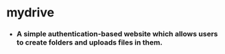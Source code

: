# mydrive

* ### A simple authentication-based website which allows users to create folders and uploads files in them.
